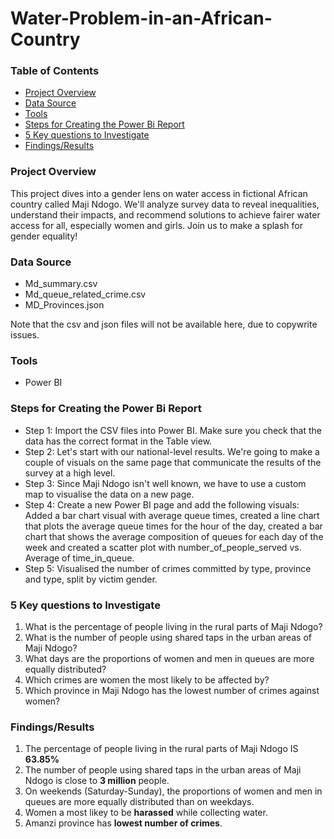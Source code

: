 # Water-Problem-in-an-African-Country

### Table of Contents
- [Project Overview](#Project-Overview)
- [Data Source](#Data-Source)
- [Tools](#Tools)
- [Steps for Creating the Power Bi Report](#Steps-for-Creating-the-Power-Bi-Report)
- [ 5 Key questions to Investigate](#5-Key-questions-to-Investigate)
- [Findings/Results](#Findings/Results)

### Project Overview
This project dives into a gender lens on water access in fictional African country called Maji Ndogo. We'll analyze survey data to reveal inequalities, understand their impacts, and recommend solutions to achieve fairer water access for all, especially women and girls. Join us to make a splash for gender equality!

### Data Source
- Md_summary.csv
- Md_queue_related_crime.csv
- MD_Provinces.json
  
Note that the csv and json files will not be available here, due to copywrite issues.

### Tools
- Power BI

### Steps for Creating the Power Bi Report
- Step 1: Import the CSV files into Power BI. Make sure you check that the data has the correct format in the Table view.
- Step 2: Let's start with our national-level results. We're going to make a couple of visuals on the same page that communicate the results of the survey at a high level.
- Step 3: Since Maji Ndogo isn't well known, we have to use a custom map to visualise the data on a new page.
- Step 4: Create a new Power BI page and add the following visuals: Added a bar chart visual with average queue times, created a line chart that plots the average queue times for the hour of the day, created a bar chart that shows the average composition of queues for each day of the week and created a scatter plot with number_of_people_served vs. Average of time_in_queue.
- Step 5: Visualised the number of crimes committed by type, province and type, split by victim gender.

### 5 Key questions to Investigate
1. What is the percentage of people living in the rural parts of Maji Ndogo?
2. What is the number of people using shared taps in the urban areas of Maji Ndogo?
3. What days are the proportions of women and men in queues are more equally distributed?
4. Which crimes are women the most likely to be affected by?
5. Which province in Maji Ndogo has the lowest number of crimes against women?

### Findings/Results
1. The percentage of people living in the rural parts of Maji Ndogo IS **63.85%**
2. The number of people using shared taps in the urban areas of Maji Ndogo is close to **3 million** people.
3. On weekends (Saturday-Sunday), the proportions of women and men in queues are more equally distributed than on weekdays.
4. Women a most likey to be **harassed** while collecting water.
5. Amanzi province has **lowest number of crimes**.
   
